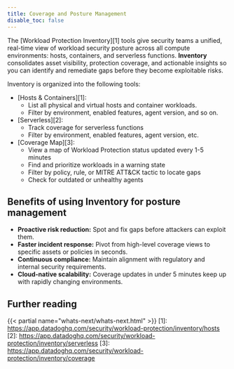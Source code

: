 ```yaml
---
title: Coverage and Posture Management
disable_toc: false
---
```



The [Workload Protection Inventory][1] tools give security teams a unified, real-time view of workload security posture across all compute environments: hosts, containers, and serverless functions. **Inventory** consolidates asset visibility, protection coverage, and actionable insights so you can identify and remediate gaps before they become exploitable risks.

Inventory is organized into the following tools:

- [Hosts & Containers][1]:
  * List all physical and virtual hosts and container workloads.
  * Filter by environment, enabled features, agent version, and so on.
- [Serverless][2]:
  * Track coverage for serverless functions
  * Filter by environment, enabled features, agent version, etc.
- [Coverage Map][3]:
  * View a map of Workload Protection status updated every 1-5 minutes
  * Find and prioritize workloads in a warning state
  * Filter by policy, rule, or MITRE ATT&CK tactic to locate gaps
  * Check for outdated or unhealthy agents

## Benefits of using Inventory for posture management

- **Proactive risk reduction:** Spot and fix gaps before attackers can exploit them.
- **Faster incident response:** Pivot from high-level coverage views to specific assets or policies in seconds.
- **Continuous compliance:** Maintain alignment with regulatory and internal security requirements.
- **Cloud-native scalability:** Coverage updates in under 5 minutes keep up with rapidly changing environments.
## Further reading

{{< partial name="whats-next/whats-next.html" >}}
[1]: https://app.datadoghq.com/security/workload-protection/inventory/hosts
[2]: https://app.datadoghq.com/security/workload-protection/inventory/serverless
[3]: https://app.datadoghq.com/security/workload-protection/inventory/coverage
